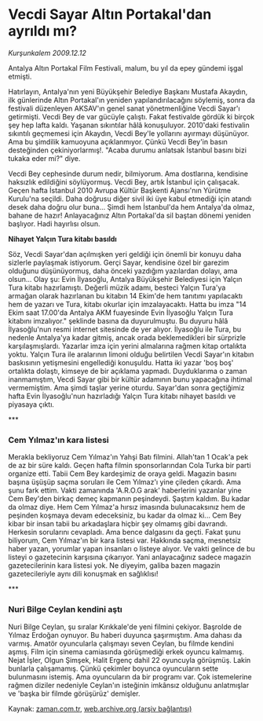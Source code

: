 # Vecdi Sayar Altın Portakal'dan ayrıldı mı?

*Kurşunkalem 2009.12.12*

<tr><td class="metin" colspan="2" style="padding-top: 20px; padding-left: 5px; ">Antalya Altın Portakal Film Festivali, malum, bu yıl da epey gündemi işgal etmişti.</td></tr><tr><td class="metin" colspan="2" style="padding-top: 20px; padding-left: 5px; "><p>Hatırlayın, Antalya'nın yeni Büyükşehir Belediye Başkanı Mustafa Akaydın, ilk günlerinde Altın Portakal'ın yeniden yapılandırılacağını söylemiş, sonra da festivali düzenleyen AKSAV'ın genel sanat yönetmenliğine Vecdi Sayar'ı getirmişti. Vecdi Bey de var gücüyle çalıştı. Fakat festivalde gördük ki birçok şey hep lafta kaldı. Yaşanan sıkıntılar hâlâ konuşuluyor. 2010'daki festivalin sıkıntılı geçmemesi için Akaydın, Vecdi Bey'le yollarını ayırmayı düşünüyor. Ama bu şimdilik kamuoyuna açıklanmıyor. Çünkü Vecdi Bey'in basın desteğinden çekiniyorlarmış!. "Acaba durumu anlatsak İstanbul basını bizi tukaka eder mi?" diye. 
<p>Vecdi Bey cephesinde durum nedir, bilmiyorum. Ama dostlarına, kendisine haksızlık edildiğini söylüyormuş. Vecdi Bey, artık İstanbul için çalışacak. Geçen hafta İstanbul 2010 Avrupa Kültür Başkenti Ajansı'nın Yürütme Kurulu'na seçildi. Daha doğrusu diğer sivil iki üye kabul etmediği için atandı desek daha doğru olur buna... Şimdi hem İstanbul'da hem Antalya'da olmaz, bahane de hazır! Anlayacağınız Altın Portakal'da sil baştan dönemi yeniden başlıyor. Hadi hayırlısı olsun.
<p><b>Nihayet Yalçın Tura kitabı basıldı</b>
<p>Söz, Vecdi Sayar'dan açılmışken yeri geldiği için önemli bir konuyu daha sizlerle paylaşmak istiyorum. Gerçi Sayar, kendisine özel bir garezim olduğunu düşünüyormuş, daha önceki yazdığım yazılardan dolayı, ama olsun... Olay şu: Evin İlyasoğlu, Antalya Büyükşehir Belediyesi için Yalçın Tura kitabı hazırlamıştı. Değerli müzik adamı, besteci Yalçın Tura'ya armağan olarak hazırlanan bu kitabın 14 Ekim'de hem tanıtımı yapılacaktı hem de yazarı ve Tura, kitabı okurlar için imzalayacaktı. Hatta bu imza "14 Ekim saat 17.00'da Antalya AKM fuayesinde Evin İlyasoğlu Yalçın Tura kitabını imzalıyor." şeklinde basına da duyurulmuştu. Bu duyuru hâlâ İlyasoğlu'nun resmi internet sitesinde de yer alıyor. İlyasoğlu ile Tura, bu nedenle Antalya'ya kadar gitmiş, ancak orada beklemedikleri bir sürprizle karşılaşmışlardı. Yazarlar imza için yerini almalarına rağmen kitap ortalıkta yoktu. Yalçın Tura ile aralarının limoni olduğu belirtilen Vecdi Sayar'ın kitabın baskısının yetişmesini engellediği konuşuldu. Hatta iki yazar 'boş boş' ortalıkta dolaştı, kimseye de bir açıklama yapmadı. Duyduklarıma o zaman inanmamıştım, Vecdi Sayar gibi bir kültür adamının bunu yapacağına ihtimal vermemiştim. Ama şimdi taşlar yerine oturdu. Sayar'dan sonra geçtiğimiz hafta Evin İlyasoğlu'nun hazırladığı Yalçın Tura kitabı nihayet basıldı ve piyasaya çıktı.
<p>***
<p><h3>Cem Yılmaz'ın kara listesi</h3>
<p>Merakla bekliyoruz Cem Yılmaz'ın Yahşi Batı filmini. Allah'tan 1 Ocak'a pek de az bir süre kaldı. Geçen hafta filmin sponsorlarından Cola Turka bir parti organize etti. Tabii Cem Bey kardeşimiz de oraya geldi. Magazin basını başına üşüşüp saçma soruları ile Cem Yılmaz'ı yine çileden çıkardı. Ama şunu fark ettim. Vakti zamanında 'A.R.O.G arak' haberlerini yazanlar yine Cem Bey'den birkaç demeç kapmanın peşindeydi. Şaştım kaldım. Bu kadar da olmaz diye. Hem Cem Yılmaz'a hırsız imasında bulunacaksınız hem de peşinden koşmaya devam edeceksiniz, bu kadar da olmaz ki... Cem Bey kibar bir insan tabii bu arkadaşlara hiçbir şey olmamış gibi davrandı. Herkesin sorularını cevapladı. Ama bence dalgasını da geçti. Fakat şunu biliyorum, Cem Yılmaz'ın bir kara listesi var. Hakkında saçma, mesnetsiz haber yazan, yorumlar yapan insanları o listeye alıyor. Ve vakti gelince de bu listeyi o gazetecinin karşısına çıkarıyor. Yani anlayacağınız sadece magazin gazetecilerinin kara listesi yok. Ne diyeyim, galiba bazen magazin gazetecileriyle aynı dili konuşmak en sağlıklısı!
<p>***
<p><h3>Nuri Bilge Ceylan kendini aştı</h3>
<p>Nuri Bilge Ceylan, şu sıralar Kırıkkale'de yeni filmini çekiyor. Başrolde de Yılmaz Erdoğan oynuyor. Bu haberi duyunca şaşırmıştım. Ama dahası da varmış. Amatör oyuncularla çalışmayı seven Ceylan, bu filmde kendini aşmış. Film için sinema camiasında görüşmediği erkek oyuncu kalmamış. Nejat İşler, Olgun Şimşek, Halit Ergenç dahil 22 oyuncuyla görüşmüş. Lakin bunlarla çalışamamış. Çünkü çekimler boyunca oyuncuların sette bulunmasını istemiş. Ama oyuncuların da bir programı var. Çok istemelerine rağmen diziler nedeniyle Ceylan'ın isteğinin imkânsız olduğunu anlatmışlar ve 'başka bir filmde görüşürüz' demişler.<br/></p></p></p></p></p></p></p></p></p></p></td></tr>

Kaynak: [zaman.com.tr](http://zaman.com.tr/yazar.do?yazino=926083), [web.archive.org (arşiv bağlantısı)](http://web.archive.org/web/20100402051430/http://www.zaman.com.tr:80/yazar.do?yazino=926083)
